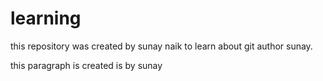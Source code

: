 # learning
this repository was created by sunay naik to learn about git
author sunay.
<p>this paragraph is created is by sunay</p>
